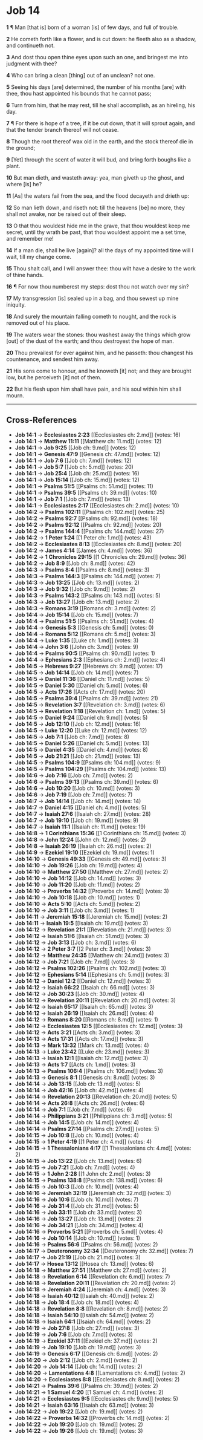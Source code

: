 # Job 14

**1** ¶ Man [that is] born of a woman [is] of few days, and full of trouble.

**2** He cometh forth like a flower, and is cut down: he fleeth also as a shadow, and continueth not.

**3** And dost thou open thine eyes upon such an one, and bringest me into judgment with thee?

**4** Who can bring a clean [thing] out of an unclean? not one.

**5** Seeing his days [are] determined, the number of his months [are] with thee, thou hast appointed his bounds that he cannot pass;

**6** Turn from him, that he may rest, till he shall accomplish, as an hireling, his day.

**7** ¶ For there is hope of a tree, if it be cut down, that it will sprout again, and that the tender branch thereof will not cease.

**8** Though the root thereof wax old in the earth, and the stock thereof die in the ground;

**9** [Yet] through the scent of water it will bud, and bring forth boughs like a plant.

**10** But man dieth, and wasteth away: yea, man giveth up the ghost, and where [is] he?

**11** [As] the waters fail from the sea, and the flood decayeth and drieth up:

**12** So man lieth down, and riseth not: till the heavens [be] no more, they shall not awake, nor be raised out of their sleep.

**13** O that thou wouldest hide me in the grave, that thou wouldest keep me secret, until thy wrath be past, that thou wouldest appoint me a set time, and remember me!

**14** If a man die, shall he live [again]? all the days of my appointed time will I wait, till my change come.

**15** Thou shalt call, and I will answer thee: thou wilt have a desire to the work of thine hands.

**16** ¶ For now thou numberest my steps: dost thou not watch over my sin?

**17** My transgression [is] sealed up in a bag, and thou sewest up mine iniquity.

**18** And surely the mountain falling cometh to nought, and the rock is removed out of his place.

**19** The waters wear the stones: thou washest away the things which grow [out] of the dust of the earth; and thou destroyest the hope of man.

**20** Thou prevailest for ever against him, and he passeth: thou changest his countenance, and sendest him away.

**21** His sons come to honour, and he knoweth [it] not; and they are brought low, but he perceiveth [it] not of them.

**22** But his flesh upon him shall have pain, and his soul within him shall mourn.

---

## Cross-References

- **Job 14:1** → **Ecclesiastes 2:23** [[Ecclesiastes ch: 2.md]] (votes: 16)
- **Job 14:1** → **Matthew 11:11** [[Matthew ch: 11.md]] (votes: 12)
- **Job 14:1** → **Job 9:25** [[Job ch: 9.md]] (votes: 12)
- **Job 14:1** → **Genesis 47:9** [[Genesis ch: 47.md]] (votes: 12)
- **Job 14:1** → **Job 7:6** [[Job ch: 7.md]] (votes: 12)
- **Job 14:1** → **Job 5:7** [[Job ch: 5.md]] (votes: 20)
- **Job 14:1** → **Job 25:4** [[Job ch: 25.md]] (votes: 16)
- **Job 14:1** → **Job 15:14** [[Job ch: 15.md]] (votes: 12)
- **Job 14:1** → **Psalms 51:5** [[Psalms ch: 51.md]] (votes: 11)
- **Job 14:1** → **Psalms 39:5** [[Psalms ch: 39.md]] (votes: 10)
- **Job 14:1** → **Job 7:1** [[Job ch: 7.md]] (votes: 13)
- **Job 14:1** → **Ecclesiastes 2:17** [[Ecclesiastes ch: 2.md]] (votes: 10)
- **Job 14:2** → **Psalms 102:11** [[Psalms ch: 102.md]] (votes: 25)
- **Job 14:2** → **Psalms 92:7** [[Psalms ch: 92.md]] (votes: 18)
- **Job 14:2** → **Psalms 92:12** [[Psalms ch: 92.md]] (votes: 20)
- **Job 14:2** → **Psalms 144:4** [[Psalms ch: 144.md]] (votes: 27)
- **Job 14:2** → **1 Peter 1:24** [[1 Peter ch: 1.md]] (votes: 43)
- **Job 14:2** → **Ecclesiastes 8:13** [[Ecclesiastes ch: 8.md]] (votes: 20)
- **Job 14:2** → **James 4:14** [[James ch: 4.md]] (votes: 36)
- **Job 14:2** → **1 Chronicles 29:15** [[1 Chronicles ch: 29.md]] (votes: 36)
- **Job 14:2** → **Job 8:9** [[Job ch: 8.md]] (votes: 42)
- **Job 14:3** → **Psalms 8:4** [[Psalms ch: 8.md]] (votes: 3)
- **Job 14:3** → **Psalms 144:3** [[Psalms ch: 144.md]] (votes: 7)
- **Job 14:3** → **Job 13:25** [[Job ch: 13.md]] (votes: 2)
- **Job 14:3** → **Job 9:32** [[Job ch: 9.md]] (votes: 2)
- **Job 14:3** → **Psalms 143:2** [[Psalms ch: 143.md]] (votes: 5)
- **Job 14:3** → **Job 13:27** [[Job ch: 13.md]] (votes: 2)
- **Job 14:3** → **Romans 3:19** [[Romans ch: 3.md]] (votes: 2)
- **Job 14:4** → **Job 15:14** [[Job ch: 15.md]] (votes: 7)
- **Job 14:4** → **Psalms 51:5** [[Psalms ch: 51.md]] (votes: 4)
- **Job 14:4** → **Genesis 5:3** [[Genesis ch: 5.md]] (votes: 0)
- **Job 14:4** → **Romans 5:12** [[Romans ch: 5.md]] (votes: 3)
- **Job 14:4** → **Luke 1:35** [[Luke ch: 1.md]] (votes: 3)
- **Job 14:4** → **John 3:6** [[John ch: 3.md]] (votes: 9)
- **Job 14:4** → **Psalms 90:5** [[Psalms ch: 90.md]] (votes: 1)
- **Job 14:4** → **Ephesians 2:3** [[Ephesians ch: 2.md]] (votes: 4)
- **Job 14:5** → **Hebrews 9:27** [[Hebrews ch: 9.md]] (votes: 17)
- **Job 14:5** → **Job 14:14** [[Job ch: 14.md]] (votes: 7)
- **Job 14:5** → **Daniel 11:36** [[Daniel ch: 11.md]] (votes: 5)
- **Job 14:5** → **Daniel 5:30** [[Daniel ch: 5.md]] (votes: 6)
- **Job 14:5** → **Acts 17:26** [[Acts ch: 17.md]] (votes: 20)
- **Job 14:5** → **Psalms 39:4** [[Psalms ch: 39.md]] (votes: 21)
- **Job 14:5** → **Revelation 3:7** [[Revelation ch: 3.md]] (votes: 6)
- **Job 14:5** → **Revelation 1:18** [[Revelation ch: 1.md]] (votes: 5)
- **Job 14:5** → **Daniel 9:24** [[Daniel ch: 9.md]] (votes: 5)
- **Job 14:5** → **Job 12:10** [[Job ch: 12.md]] (votes: 16)
- **Job 14:5** → **Luke 12:20** [[Luke ch: 12.md]] (votes: 12)
- **Job 14:5** → **Job 7:1** [[Job ch: 7.md]] (votes: 8)
- **Job 14:5** → **Daniel 5:26** [[Daniel ch: 5.md]] (votes: 13)
- **Job 14:5** → **Daniel 4:35** [[Daniel ch: 4.md]] (votes: 8)
- **Job 14:5** → **Job 21:21** [[Job ch: 21.md]] (votes: 13)
- **Job 14:5** → **Psalms 104:9** [[Psalms ch: 104.md]] (votes: 9)
- **Job 14:5** → **Psalms 104:29** [[Psalms ch: 104.md]] (votes: 13)
- **Job 14:6** → **Job 7:16** [[Job ch: 7.md]] (votes: 2)
- **Job 14:6** → **Psalms 39:13** [[Psalms ch: 39.md]] (votes: 6)
- **Job 14:6** → **Job 10:20** [[Job ch: 10.md]] (votes: 3)
- **Job 14:6** → **Job 7:19** [[Job ch: 7.md]] (votes: 7)
- **Job 14:7** → **Job 14:14** [[Job ch: 14.md]] (votes: 14)
- **Job 14:7** → **Daniel 4:15** [[Daniel ch: 4.md]] (votes: 5)
- **Job 14:7** → **Isaiah 27:6** [[Isaiah ch: 27.md]] (votes: 28)
- **Job 14:7** → **Job 19:10** [[Job ch: 19.md]] (votes: 9)
- **Job 14:7** → **Isaiah 11:1** [[Isaiah ch: 11.md]] (votes: 19)
- **Job 14:8** → **1 Corinthians 15:36** [[1 Corinthians ch: 15.md]] (votes: 3)
- **Job 14:8** → **John 12:24** [[John ch: 12.md]] (votes: 2)
- **Job 14:8** → **Isaiah 26:19** [[Isaiah ch: 26.md]] (votes: 2)
- **Job 14:9** → **Ezekiel 19:10** [[Ezekiel ch: 19.md]] (votes: 1)
- **Job 14:10** → **Genesis 49:33** [[Genesis ch: 49.md]] (votes: 3)
- **Job 14:10** → **Job 19:26** [[Job ch: 19.md]] (votes: 4)
- **Job 14:10** → **Matthew 27:50** [[Matthew ch: 27.md]] (votes: 2)
- **Job 14:10** → **Job 14:12** [[Job ch: 14.md]] (votes: 3)
- **Job 14:10** → **Job 11:20** [[Job ch: 11.md]] (votes: 2)
- **Job 14:10** → **Proverbs 14:32** [[Proverbs ch: 14.md]] (votes: 3)
- **Job 14:10** → **Job 10:18** [[Job ch: 10.md]] (votes: 1)
- **Job 14:10** → **Acts 5:10** [[Acts ch: 5.md]] (votes: 2)
- **Job 14:10** → **Job 3:11** [[Job ch: 3.md]] (votes: 1)
- **Job 14:11** → **Jeremiah 15:18** [[Jeremiah ch: 15.md]] (votes: 2)
- **Job 14:11** → **Isaiah 19:5** [[Isaiah ch: 19.md]] (votes: 3)
- **Job 14:12** → **Revelation 21:1** [[Revelation ch: 21.md]] (votes: 3)
- **Job 14:12** → **Isaiah 51:6** [[Isaiah ch: 51.md]] (votes: 3)
- **Job 14:12** → **Job 3:13** [[Job ch: 3.md]] (votes: 6)
- **Job 14:12** → **2 Peter 3:7** [[2 Peter ch: 3.md]] (votes: 3)
- **Job 14:12** → **Matthew 24:35** [[Matthew ch: 24.md]] (votes: 3)
- **Job 14:12** → **Job 7:21** [[Job ch: 7.md]] (votes: 3)
- **Job 14:12** → **Psalms 102:26** [[Psalms ch: 102.md]] (votes: 3)
- **Job 14:12** → **Ephesians 5:14** [[Ephesians ch: 5.md]] (votes: 3)
- **Job 14:12** → **Daniel 12:2** [[Daniel ch: 12.md]] (votes: 3)
- **Job 14:12** → **Isaiah 66:22** [[Isaiah ch: 66.md]] (votes: 3)
- **Job 14:12** → **Job 30:23** [[Job ch: 30.md]] (votes: 4)
- **Job 14:12** → **Revelation 20:11** [[Revelation ch: 20.md]] (votes: 3)
- **Job 14:12** → **Isaiah 65:17** [[Isaiah ch: 65.md]] (votes: 3)
- **Job 14:12** → **Isaiah 26:19** [[Isaiah ch: 26.md]] (votes: 4)
- **Job 14:12** → **Romans 8:20** [[Romans ch: 8.md]] (votes: 1)
- **Job 14:12** → **Ecclesiastes 12:5** [[Ecclesiastes ch: 12.md]] (votes: 3)
- **Job 14:12** → **Acts 3:21** [[Acts ch: 3.md]] (votes: 3)
- **Job 14:13** → **Acts 17:31** [[Acts ch: 17.md]] (votes: 3)
- **Job 14:13** → **Mark 13:32** [[Mark ch: 13.md]] (votes: 4)
- **Job 14:13** → **Luke 23:42** [[Luke ch: 23.md]] (votes: 3)
- **Job 14:13** → **Isaiah 12:1** [[Isaiah ch: 12.md]] (votes: 3)
- **Job 14:13** → **Acts 1:7** [[Acts ch: 1.md]] (votes: 3)
- **Job 14:13** → **Psalms 106:4** [[Psalms ch: 106.md]] (votes: 3)
- **Job 14:13** → **Genesis 8:1** [[Genesis ch: 8.md]] (votes: 3)
- **Job 14:14** → **Job 13:15** [[Job ch: 13.md]] (votes: 5)
- **Job 14:14** → **Job 42:16** [[Job ch: 42.md]] (votes: 4)
- **Job 14:14** → **Revelation 20:13** [[Revelation ch: 20.md]] (votes: 5)
- **Job 14:14** → **Acts 26:8** [[Acts ch: 26.md]] (votes: 6)
- **Job 14:14** → **Job 7:1** [[Job ch: 7.md]] (votes: 6)
- **Job 14:14** → **Philippians 3:21** [[Philippians ch: 3.md]] (votes: 5)
- **Job 14:14** → **Job 14:5** [[Job ch: 14.md]] (votes: 4)
- **Job 14:14** → **Psalms 27:14** [[Psalms ch: 27.md]] (votes: 5)
- **Job 14:15** → **Job 10:8** [[Job ch: 10.md]] (votes: 4)
- **Job 14:15** → **1 Peter 4:19** [[1 Peter ch: 4.md]] (votes: 4)
- **Job 14:15** → **1 Thessalonians 4:17** [[1 Thessalonians ch: 4.md]] (votes: 2)
- **Job 14:15** → **Job 13:22** [[Job ch: 13.md]] (votes: 6)
- **Job 14:15** → **Job 7:21** [[Job ch: 7.md]] (votes: 4)
- **Job 14:15** → **1 John 2:28** [[1 John ch: 2.md]] (votes: 3)
- **Job 14:15** → **Psalms 138:8** [[Psalms ch: 138.md]] (votes: 6)
- **Job 14:15** → **Job 10:3** [[Job ch: 10.md]] (votes: 4)
- **Job 14:16** → **Jeremiah 32:19** [[Jeremiah ch: 32.md]] (votes: 3)
- **Job 14:16** → **Job 10:6** [[Job ch: 10.md]] (votes: 7)
- **Job 14:16** → **Job 31:4** [[Job ch: 31.md]] (votes: 5)
- **Job 14:16** → **Job 33:11** [[Job ch: 33.md]] (votes: 3)
- **Job 14:16** → **Job 13:27** [[Job ch: 13.md]] (votes: 2)
- **Job 14:16** → **Job 34:21** [[Job ch: 34.md]] (votes: 4)
- **Job 14:16** → **Proverbs 5:21** [[Proverbs ch: 5.md]] (votes: 4)
- **Job 14:16** → **Job 10:14** [[Job ch: 10.md]] (votes: 1)
- **Job 14:16** → **Psalms 56:6** [[Psalms ch: 56.md]] (votes: 2)
- **Job 14:17** → **Deuteronomy 32:34** [[Deuteronomy ch: 32.md]] (votes: 7)
- **Job 14:17** → **Job 21:19** [[Job ch: 21.md]] (votes: 3)
- **Job 14:17** → **Hosea 13:12** [[Hosea ch: 13.md]] (votes: 6)
- **Job 14:18** → **Matthew 27:51** [[Matthew ch: 27.md]] (votes: 2)
- **Job 14:18** → **Revelation 6:14** [[Revelation ch: 6.md]] (votes: 7)
- **Job 14:18** → **Revelation 20:11** [[Revelation ch: 20.md]] (votes: 2)
- **Job 14:18** → **Jeremiah 4:24** [[Jeremiah ch: 4.md]] (votes: 3)
- **Job 14:18** → **Isaiah 40:12** [[Isaiah ch: 40.md]] (votes: 2)
- **Job 14:18** → **Job 18:4** [[Job ch: 18.md]] (votes: 4)
- **Job 14:18** → **Revelation 8:8** [[Revelation ch: 8.md]] (votes: 2)
- **Job 14:18** → **Isaiah 54:10** [[Isaiah ch: 54.md]] (votes: 2)
- **Job 14:18** → **Isaiah 64:1** [[Isaiah ch: 64.md]] (votes: 2)
- **Job 14:19** → **Job 27:8** [[Job ch: 27.md]] (votes: 3)
- **Job 14:19** → **Job 7:6** [[Job ch: 7.md]] (votes: 3)
- **Job 14:19** → **Ezekiel 37:11** [[Ezekiel ch: 37.md]] (votes: 2)
- **Job 14:19** → **Job 19:10** [[Job ch: 19.md]] (votes: 3)
- **Job 14:19** → **Genesis 6:17** [[Genesis ch: 6.md]] (votes: 2)
- **Job 14:20** → **Job 2:12** [[Job ch: 2.md]] (votes: 2)
- **Job 14:20** → **Job 14:14** [[Job ch: 14.md]] (votes: 2)
- **Job 14:20** → **Lamentations 4:8** [[Lamentations ch: 4.md]] (votes: 2)
- **Job 14:20** → **Ecclesiastes 8:8** [[Ecclesiastes ch: 8.md]] (votes: 2)
- **Job 14:21** → **Psalms 39:6** [[Psalms ch: 39.md]] (votes: 2)
- **Job 14:21** → **1 Samuel 4:20** [[1 Samuel ch: 4.md]] (votes: 2)
- **Job 14:21** → **Ecclesiastes 9:5** [[Ecclesiastes ch: 9.md]] (votes: 5)
- **Job 14:21** → **Isaiah 63:16** [[Isaiah ch: 63.md]] (votes: 3)
- **Job 14:22** → **Job 19:22** [[Job ch: 19.md]] (votes: 2)
- **Job 14:22** → **Proverbs 14:32** [[Proverbs ch: 14.md]] (votes: 2)
- **Job 14:22** → **Job 19:20** [[Job ch: 19.md]] (votes: 2)
- **Job 14:22** → **Job 19:26** [[Job ch: 19.md]] (votes: 3)
